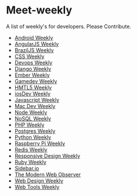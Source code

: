 Meet-weekly
===========

A list of weekly's for developers.
Please Contribute.

- [Android Weekly](http://androidweekly.net/)
- [AngularJS Weekly](http://www.ng-newsletter.com/)
- [BrazilJS Weekly](http://braziljs.org/)
- [CSS Weekly](http://css-weekly.com/)
- [Devops Weekly](http://devopsweekly.com/)
- [Django Weekly](http://djangoweek.ly/)
- [Ember Weekly](http://emberweekly.com/)
- [Gamedev Weekly](http://gamedevweekly.com/)
- [HMTL5 Weekly](http://html5weekly.com/)
- [iosDev Weekly](http://iosdevweekly.com/)
- [Javascript Weekly](http://javascriptweekly.com/)
- [Mac Dev Weekly](http://macdevweekly.com/)
- [Node Weekly](http://nodeweekly.com/)
- [NoSQL Weekly](http://www.nosqlweekly.com/)
- [PHP Weekly](http://phpweekly.info/)
- [Postgres Weekly](http://postgresweekly.com/)
- [Python Weekly](http://www.pythonweekly.com/)
- [Raspberry Pi Weekly](http://www.raspiweekly.com/)
- [Redis Weekly](http://redisweekly.com/)
- [Responsive Design Weekly](http://responsivedesignweekly.com/)
- [Ruby Weekly](http://rubyweekly.com/)
- [Sidebar.io](http://sidebar.io/)
- [The Modern Web Observer](http://appendto.com/modern-web-observer/)
- [Web Design Weekly](http://web-design-weekly.com/)
- [Web Tools Weekly](http://webtoolsweekly.com/)
